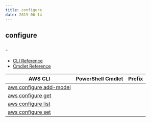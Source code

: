 ```yaml
---
title: configure
date: 2019-06-14
---
```


## configure

### -

* [CLI Reference](https://docs.aws.amazon.com/cli/latest/reference/configure/index.html)
* [Cmdlet Reference](https://docs.aws.amazon.com/powershell/latest/reference/items/Shell_Configuration_cmdlets.html)

|AWS CLI|PowerShell Cmdlet|Prefix|
|----|----|:--:|
|[aws configure add-model](https://docs.aws.amazon.com/cli/latest/reference/configure/add-model.html)|||
|[aws configure get](https://docs.aws.amazon.com/cli/latest/reference/configure/get.html)|||
|[aws configure list](https://docs.aws.amazon.com/cli/latest/reference/configure/list.html)|||
|[aws configure set](https://docs.aws.amazon.com/cli/latest/reference/configure/set.html)|||

